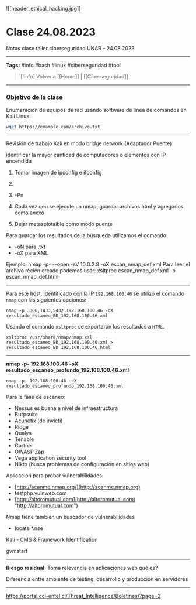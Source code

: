 
![[header_ethical_hacking.jpg]]
# Clase 24.08.2023

Notas clase taller ciberseguridad UNAB - 24.08.2023

---
**Tags:** #info #bash #linux #ciberseguridad #tool 

> [!info] Volver a [[Home]] | [[Ciberseguridad]]

---
### Objetivo de la clase

Enumeración de equipos de red usando software de línea de comandos en Kali Linux.









   ```bash
   wget https://example.com/archivo.txt
   ```



---

Revisión de trabajo
Kali en modo bridge network (Adaptador Puente)

identificar la mayor cantidad de computadores o elementos con IP encendida

1. Tomar imagen de ipconfig e ifconfig
   
2. 
3. -Pn
4. Cada vez qeu se ejecute un nmap, guardar archivos html y agregarlos como anexo
5. Dejar metasplotaible como modo puente


Para guardar los resultados de la búsqueda utilizamos el comando
- -oN para .txt
- -oX para XML

Ejemplo: nmap -p- --open -sV 10.0.2.8 -oX escan_nmap_def.xml
Para leer el archivo recién creado podemos usar:
xsltproc escan_nmap_def.xml -o escan_nmap_def.html

---

Para este host, identificado con la IP `192.168.100.46` se utilizó el comando `nmap` con las siguientes opciones:
```
nmap -p 3306,1433,5432 192.168.100.46 -oX resultado_escaneo_BD_192.168.100.46.xml
```

Usando el comando `xsltproc` se exportaron los resultados a `HTML`.
  ```
xsltproc /usr/share/nmap/nmap.xsl resultado_escaneo_BD_192.168.100.46.xml > resultado_escaneo_BD_192.168.100.46.html
  ```

---

**nmap -p- 192.168.100.46 -oX resultado_escaneo_profundo_192.168.100.46.xml**


```
nmap -p- 192.168.100.46 -oX resultado_escaneo_profundo_192.168.100.46.xml
```


Para la fase de escaneo:
- Nessus es buena a nivel de infraestructura
- Burpsuite
- Acunetix (de invicti)
- Ridge
- Qualys
- Tenable
- Gartner
- OWASP Zap
- Vega application security tool
- Nikto (busca problemas de configuración en sitios web)

Aplicación para probar vulnerabilidades
- [http://scanme.nmap.org/](http://scanme.nmap.org)
- testphp.vulnweb.com
- [http://altoromutual.com](http://altoromutual.com/ "http://altoromutual.com")

Nmap tiene también un buscador de vulnerabilidades
- locate *.nse

Kali - CMS & Framework Identification

gvmstart

---

**Riesgo residual:** Toma relevancia en aplicaciones web
qué es?

Diferencia entre ambiente de testing, desarrollo y producción en servidores

----

https://portal.cci-entel.cl/Threat_Intelligence/Boletines/?page=2

